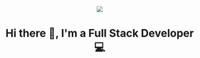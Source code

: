 <p align="center"> 
<img align="center" src="https://i.imgur.com/7jExQBd_d.webp?maxwidth=760&fidelity=grand"/>
  </p>
<h1 align="center">Hi there 👋, I'm a Full Stack Developer 💻</h1>


